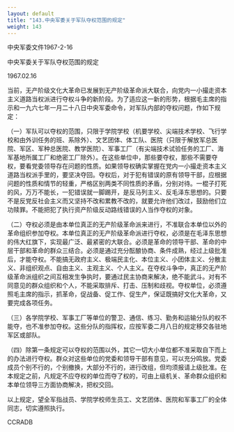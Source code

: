 ```yaml
---
layout: default
title: "143.中央军委关于军队夺权范围的规定"
weight: 143
---
```


中央军委文件1967-2-16

中央军委关于军队夺权范围的规定

1967.02.16

当前，无产阶级文化大革命已发展到无产阶级革命派大联合，向党内一小撮走资本主义道路当权派进行夺权斗争的新阶段。为了适应这一新的形势，根据毛主席的指示和一九六七年一月二十八日中央军委命令，对军队内部的夺权问题，作如下规定：

（一）军队可以夺权的范围，只限于学院学校（机要学校、尖端技术学校、飞行学校和由外训任务的班、系除外）、文艺团体、体工队、医院（只限于解放军总医院、军区、军种总医院、教学医院）、军事工厂（有尖端技术试验任务的工厂、海军基地所属工厂和绝密工厂除外）。在这些单位中，那些要夺权，那些不需要夺权，要看党委领导存在问题的性质。如果领导权确实掌握在党内一小撮走资本主义道路当权派手里的，要坚决夺回。夺权后，对于犯有错误的原有领导干部，应根据问题的性质和情节的轻重，严格区别两类不同性质的矛盾，分别对待。一棍子打死的风，万万不能长，一犯错误就一脚踢开，是反马列主义、反毛泽东思想的。只要不是反党反社会主义而又坚持不改和累教不改的，就要允许他们改过，鼓励他们立功赎罪。不能把犯了执行资产阶级反动路线错误的人当作夺权的对象。

（二）夺权必须是由本单位真正的无产阶级革命派来进行，不准联合本单位以外的革命组织参加夺权。本单位真正的无产阶级革命派进行夺权，必须是在毛泽东思想的伟大红旗下，实现最广泛、最紧密的大联合。必须是革命的领导干部、革命的中层干部和革命的群众三结合。必须是通过充分酝酿协商、条件成熟，经过上级批准后，才能夺权。不能搞无政府主义、极端民主化、本位主义、小团体主义、分散主义、非组织观点、自由主义、主观主义、个人主义。在夺权斗争中，真正的无产阶级革命派组织之间互相发生争执时，要通过民主协商来解决，绝不能武斗。对有不同意见的群众组织和个人，不能采取排斥、打击、压制和歧视。夺权单位，必须遵照毛主席的指示，抓革命，促战备、促工作、促生产，保证既搞好文化大革命，又要完成各项任务。

（三）各学院学校、军事工厂等单位的警卫、通信、练习、勤务和运输分队的权不能夺，也不准参加夺权。这些分队的指挥权，应按军委二月八日的规定移交各驻地军区或部队。

（四）除第一条规定可以夺权的范围以外，其它一切大小单位都不准采取自下而上的办法进行夺权。群众对这些单位的党委和领导干部有意见，可以充分鸣放。党委成员个别不行的，个别撤换，大部分不行的，进行改组，但均须报请上级批准。在本规定之前，凡规定不应夺权的单位而夺了权的，可由上级机关、革命群众组织和本单位领导三方面协商解决，把权交回。

以上规定，望全军指战员、学院学校师生员工、文艺团体、医院和军事工厂的全体同志，切实遵照执行。

CCRADB

